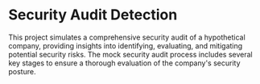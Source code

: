 # Security Audit Detection

This project simulates a comprehensive security audit of a hypothetical company, providing insights into identifying, evaluating, and mitigating potential security risks. The mock security audit process includes several key stages to ensure a thorough evaluation of the company's security posture.
